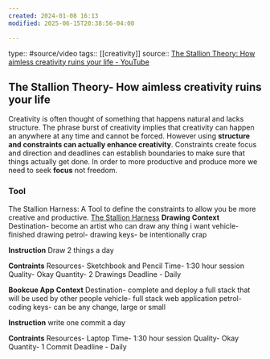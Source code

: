```yaml
---
created: 2024-01-08 16:13
modified: 2025-06-15T20:38:56-04:00

---
```

type:: #source/video
tags:: [[creativity]]
source:: [The Stallion Theory: How aimless creativity ruins your life - YouTube](https://www.youtube.com/watch?v=z8f5MRDiSGY)

## The Stallion Theory- How aimless creativity ruins your life

Creativity is often thought of something that happens natural and lacks structure. The phrase burst of creativity implies that creativity can happen an anywhere at any time and cannot be forced. However using **structure and constraints can actually enhance creativity**. Constraints create focus and direction and deadlines can establish boundaries to make sure that things actually get done.
In order to more productive and produce more we need to seek **focus** not freedom.

### Tool
The Stallion Harness: A Tool to define the constraints to allow you be more creative and productive. [The Stallion Harness](https://www.figma.com/file/Kr22rAs6wbMN710Hdoemid/The-Stallion-Theory-(Community)?type=design&node-id=1-144&mode=design&t=wUVIJO8aSNaLngLp-0)
**Drawing**
**Context**
Destination- become an artist who can draw any thing i want
vehicle- finished drawing
petrol- drawing
keys-  be intentionally crap

**Instruction**
Draw 2 things a day

**Contraints**
Resources- Sketchbook and Pencil
Time- 1:30 hour session
Quality- Okay
Quantity- 2 Drawings
Deadline - Daily

**Bookcue App**
**Context**
Destination- complete and deploy a full stack that will be used by other people
vehicle- full stack web application
petrol- coding
keys-  can be any change, large or small

**Instruction**
write one commit a day

**Contraints**
Resources- Laptop
Time- 1:30 hour session
Quality- Okay
Quantity- 1 Commit
Deadline - Daily
